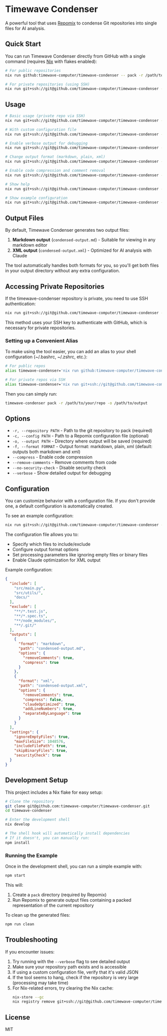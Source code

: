 # Timewave Condenser

A powerful tool that uses [Repomix](https://github.com/yamadashy/repomix) to condense Git repositories into single files for AI analysis.

## Quick Start

You can run Timewave Condenser directly from GitHub with a single command (requires [Nix](https://nixos.org/download.html) with flakes enabled):

```bash
# For public repositories
nix run github:timewave-computer/timewave-condenser -- pack -r /path/to/your/repo -o /path/to/output

# For private repositories (using SSH)
nix run git+ssh://git@github.com/timewave-computer/timewave-condenser -- pack -r /path/to/your/repo -o /path/to/output
```

## Usage

```bash
# Basic usage (private repo via SSH)
nix run git+ssh://git@github.com/timewave-computer/timewave-condenser -- pack -r /path/to/your/repo -o /path/to/output

# With custom configuration file
nix run git+ssh://git@github.com/timewave-computer/timewave-condenser -- pack -r /path/to/your/repo -c /path/to/config.json -o /path/to/output

# Enable verbose output for debugging
nix run git+ssh://git@github.com/timewave-computer/timewave-condenser -- pack -r /path/to/your/repo -o /path/to/output --verbose

# Change output format (markdown, plain, xml)
nix run git+ssh://git@github.com/timewave-computer/timewave-condenser -- pack -r /path/to/your/repo -f plain -o /path/to/output

# Enable code compression and comment removal
nix run git+ssh://git@github.com/timewave-computer/timewave-condenser -- pack -r /path/to/your/repo --compress --remove-comments -o /path/to/output

# Show help
nix run git+ssh://git@github.com/timewave-computer/timewave-condenser -- help

# Show example configuration
nix run git+ssh://git@github.com/timewave-computer/timewave-condenser -- example-config
```

## Output Files

By default, Timewave Condenser generates two output files:

1. **Markdown output** (`condensed-output.md`) - Suitable for viewing in any markdown editor
2. **XML output** (`condensed-output.xml`) - Optimized for AI analysis with Claude

The tool automatically handles both formats for you, so you'll get both files in your output directory without any extra configuration.

## Accessing Private Repositories

If the timewave-condenser repository is private, you need to use SSH authentication:

```bash
nix run git+ssh://git@github.com/timewave-computer/timewave-condenser -- [commands]
```

This method uses your SSH key to authenticate with GitHub, which is necessary for private repositories.

### Setting up a Convenient Alias

To make using the tool easier, you can add an alias to your shell configuration (~/.bashrc, ~/.zshrc, etc.):

```bash
# For public repos
alias timewave-condenser='nix run github:timewave-computer/timewave-condenser --'

# For private repos via SSH
alias timewave-condenser='nix run git+ssh://git@github.com/timewave-computer/timewave-condenser --'
```

Then you can simply run:

```bash
timewave-condenser pack -r /path/to/your/repo -o /path/to/output
```

## Options

- `-r, --repository PATH` - Path to the git repository to pack (required)
- `-c, --config PATH` - Path to a Repomix configuration file (optional)
- `-o, --output PATH` - Directory where output will be saved (required)
- `-f, --format FORMAT` - Output format: markdown, plain, xml (default: outputs both markdown and xml)
- `--compress` - Enable code compression
- `--remove-comments` - Remove comments from code
- `--no-security-check` - Disable security check
- `--verbose` - Show detailed output for debugging

## Configuration

You can customize behavior with a configuration file. If you don't provide one, a default configuration is automatically created.

To see an example configuration:

```bash
nix run git+ssh://git@github.com/timewave-computer/timewave-condenser -- example-config
```

The configuration file allows you to:

- Specify which files to include/exclude
- Configure output format options
- Set processing parameters like ignoring empty files or binary files
- Enable Claude optimization for XML output

Example configuration:

```json
{
  "include": [
    "src/main.py",
    "src/utils/",
    "docs/"
  ],
  "exclude": [
    "**/*.test.js",
    "**/*.spec.ts",
    "**/node_modules/",
    "**/.git/"
  ],
  "outputs": [
    {
      "format": "markdown",
      "path": "condensed-output.md",
      "options": {
        "removeComments": true,
        "compress": true
      }
    },
    {
      "format": "xml",
      "path": "condensed-output.xml",
      "options": {
        "removeComments": true,
        "compress": false,
        "claudeOptimized": true,
        "addLineNumbers": true,
        "separateByLanguage": true
      }
    }
  ],
  "settings": {
    "ignoreEmptyFiles": true,
    "maxFileSize": 1048576,
    "includeFilePath": true,
    "skipBinaryFiles": true,
    "securityCheck": true
  }
}
```

## Development Setup

This project includes a Nix flake for easy setup:

```bash
# Clone the repository
git clone git@github.com:timewave-computer/timewave-condenser.git
cd timewave-condenser

# Enter the development shell
nix develop

# The shell hook will automatically install dependencies
# If it doesn't, you can manually run:
npm install
```

### Running the Example

Once in the development shell, you can run a simple example with:

```bash
npm start
```

This will:
1. Create a `pack` directory (required by Repomix)
2. Run Repomix to generate output files containing a packed representation of the current repository

To clean up the generated files:

```bash
npm run clean
```

## Troubleshooting

If you encounter issues:

1. Try running with the `--verbose` flag to see detailed output
2. Make sure your repository path exists and is accessible
3. If using a custom configuration file, verify that it's valid JSON
4. If the tool seems to hang, check if the repository is very large (processing may take time)
5. For Nix-related errors, try clearing the Nix cache:
   ```bash
   nix-store --gc
   nix registry remove git+ssh://git@github.com/timewave-computer/timewave-condenser
   ```

## License

MIT 